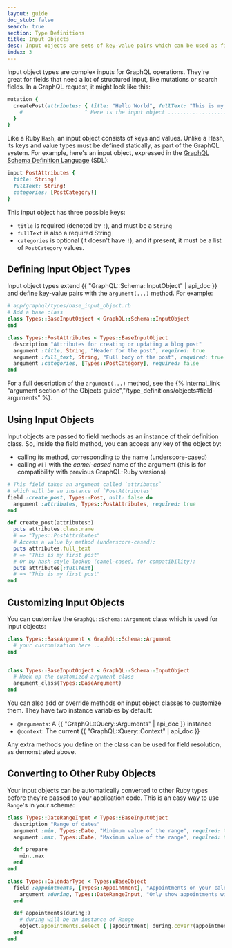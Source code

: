 ```yaml
---
layout: guide
doc_stub: false
search: true
section: Type Definitions
title: Input Objects
desc: Input objects are sets of key-value pairs which can be used as field arguments.
index: 3
---
```


Input object types are complex inputs for GraphQL operations. They're great for fields that need a lot of structured input, like mutations or search fields. In a GraphQL request, it might look like this:

```ruby
mutation {
  createPost(attributes: { title: "Hello World", fullText: "This is my first post", categories: [GENERAL] }) {
    #                    ^ Here is the input object ..................................................... ^
  }
}
```

Like a Ruby `Hash`, an input object consists of keys and values. Unlike a Hash, its keys and value types must be defined statically, as part of the GraphQL system. For example, here's an input object, expressed in the [GraphQL Schema Definition Language](https://graphql.org/learn/schema/#type-language) (SDL):

```ruby
input PostAttributes {
  title: String!
  fullText: String!
  categories: [PostCategory!]
}
```

This input object has three possible keys:

- `title` is required (denoted by `!`), and must be a `String`
- `fullText` is also a required String
- `categories` is optional (it doesn't have `!`), and if present, it must be a list of `PostCategory` values.

## Defining Input Object Types

Input object types extend {{ "GraphQL::Schema::InputObject" | api_doc }} and define key-value pairs with the `argument(...)` method. For example:

```ruby
# app/graphql/types/base_input_object.rb
# Add a base class
class Types::BaseInputObject < GraphQL::Schema::InputObject
end

class Types::PostAttributes < Types::BaseInputObject
  description "Attributes for creating or updating a blog post"
  argument :title, String, "Header for the post", required: true
  argument :full_text, String, "Full body of the post", required: true
  argument :categories, [Types::PostCategory], required: false
end
```

For a full description of the `argument(...)` method, see the {% internal_link "argument section of the Objects guide","/type_definitions/objects#field-arguments" %}.

## Using Input Objects

Input objects are passed to field methods as an instance of their definition class. So, inside the field method, you can access any key of the object by:

- calling its method, corresponding to the name (underscore-cased)
- calling `#[]` with the _camel-cased_ name of the argument (this is for compatibility with previous GraphQL-Ruby versions)

```ruby
# This field takes an argument called `attributes`
# which will be an instance of `PostAttributes`
field :create_post, Types::Post, null: false do
  argument :attributes, Types::PostAttributes, required: true
end

def create_post(attributes:)
  puts attributes.class.name
  # => "Types::PostAttributes"
  # Access a value by method (underscore-cased):
  puts attributes.full_text
  # => "This is my first post"
  # Or by hash-style lookup (camel-cased, for compatibility):
  puts attributes[:fullText]
  # => "This is my first post"
end
```

## Customizing Input Objects

You can customize the `GraphQL::Schema::Argument` class which is used for input objects: 

```ruby 
class Types::BaseArgument < GraphQL::Schema::Argument 
  # your customization here ... 
end 


class Types::BaseInputObject < GraphQL::Schema::InputObject 
  # Hook up the customized argument class 
  argument_class(Types::BaseArgument)  
end 
```


You can also add or override methods on input object classes to customize them.  They have two instance variables by default:

- `@arguments`: A {{ "GraphQL::Query::Arguments" | api_doc }} instance
- `@context`: The current {{ "GraphQL::Query::Context" | api_doc }}

Any extra methods you define on the class can be used for field resolution, as demonstrated above.

## Converting to Other Ruby Objects

Your input objects can be automatically converted to other Ruby types before they're passed to your application code. This is an easy way to use `Range`'s in your schema:

```ruby
class Types::DateRangeInput < Types::BaseInputObject
  description "Range of dates"
  argument :min, Types::Date, "Minimum value of the range", required: true
  argument :max, Types::Date, "Maximum value of the range", required: true

  def prepare
    min..max
  end
end

class Types::CalendarType < Types::BaseObject
  field :appointments, [Types::Appointment], "Appointments on your calendar", null: false do
    argument :during, Types::DateRangeInput, "Only show appointments within this range", required: true
  end

  def appointments(during:)
    # during will be an instance of Range
    object.appointments.select { |appointment| during.cover?(appointment.date) }
  end
end
```
